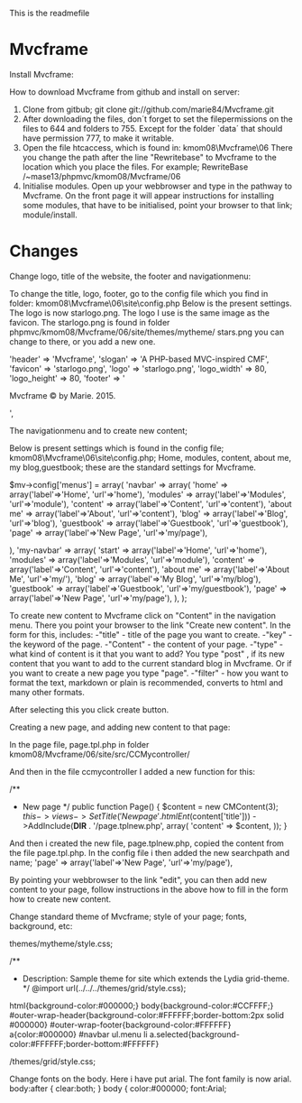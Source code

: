 
This is the readmefile

Mvcframe 
========


Install Mvcframe:

How to download Mvcframe from github and install on server:

1. Clone from gitbub; git clone git://github.com/marie84/Mvcframe.git
2. After downloading the files, don´t forget to set the filepermissions on the files to 644 and folders to 755. Except for the 
folder `data´ that should have permission 777, to make it writable.  
3. Open the file htcaccess, which is found in: kmom08\Mvcframe\06 
There you change the path after the line "Rewritebase" to Mvcframe to the location which you place the files. For example; 
RewriteBase /~mase13/phpmvc/kmom08/Mvcframe/06
4. Initialise modules. Open up your webbrowser and type in the pathway to Mvcframe. On the front page it will appear instructions for installing some 
modules, that have to be initialised, point your browser to that link; module/install.  


Changes 
=======

Change logo, title of the website, the footer and navigationmenu:

To change the title, logo, footer, go to the config file which you find in folder: kmom08\Mvcframe\06\site\config.php
Below is the present settings. The logo is now starlogo.png. The logo I use is the same image as the favicon. 
The starlogo.png is found in folder phpmvc/kmom08/Mvcframe/06/site/themes/mytheme/
stars.png you can change to there, or you add a new one. 

'header' => 'Mvcframe',
    'slogan' => 'A PHP-based MVC-inspired CMF',
    'favicon' => 'starlogo.png',
    'logo' => 'starlogo.png',
    'logo_width'  => 80,
    'logo_height' => 80,
    'footer' => '<p>Mvcframe &copy; by Marie. 2015.</p>',
	

The navigationmenu and to create new content;

Below is present settings which is found in the config file; kmom08\Mvcframe\06\site\config.php; Home, modules, content, about me, my blog,guestbook; 
these are the standard settings for Mvcframe. 
 
$mv->config['menus'] = array(
  'navbar' => array(
    'home'      => array('label'=>'Home', 'url'=>'home'),
    'modules'   => array('label'=>'Modules', 'url'=>'module'),
    'content'   => array('label'=>'Content', 'url'=>'content'),
	'about me'  => array('label'=>'About', 'url'=>'content'),
	'blog'      => array('label'=>'Blog', 'url'=>'blog'),
    'guestbook' => array('label'=>'Guestbook', 'url'=>'guestbook'),
	'page' => array('label'=>'New Page', 'url'=>'my/page'),
	
	
    
  ),
  'my-navbar' => array(
    'start'      => array('label'=>'Home', 'url'=>'home'),
	'modules'      => array('label'=>'Modules', 'url'=>'module'),
	'content'      => array('label'=>'Content', 'url'=>'content'),
    'about me'      => array('label'=>'About Me', 'url'=>'my/'),
	'blog'      => array('label'=>'My Blog', 'url'=>'my/blog'),
    'guestbook' => array('label'=>'Guestbook', 'url'=>'my/guestbook'),
	'page' => array('label'=>'New Page', 'url'=>'my/page'),
  ),
);
	
To create new content to Mvcframe click on "Content" in the navigation menu. There you point your browser to the link "Create new content".
In the form for this, includes:
 -"title" - title of the page you want to create. 
 -"key" - the keyword of the page. 
 -"Content" - the content of your page. 
 -"type" - what kind of content is it that you want to add? You type "post" , if its new content that you want to add to the current standard blog in 
 Mvcframe. Or if you want to create a new page you type "page". 
 -"filter" - how you want to format the text, markdown or plain is recommended, converts to html and many other formats.

After selecting this you click create button. 


Creating a new page, and adding new content to that page: 

In the page file, page.tpl.php in folder kmom08/Mvcframe/06/site/src/CCMycontroller/ 

And then in the file ccmycontroller I added a new function for this:

   /**
   * New page 
   */
  public function Page() {
    $content = new CMContent(3);
    $this->views->SetTitle('New page'.htmlEnt($content['title']))
                ->AddInclude(__DIR__ . '/page.tplnew.php', array(
                  'content' => $content,
                ));
  }
  
And then i created the new file, page.tplnew.php, copied the content from the file page.tpl.php.
In the config file i then added the new searchpath and name; 
  'page' => array('label'=>'New Page', 'url'=>'my/page'),
  
  
By pointing your webbrowser to the link "edit", you can then add new content to your page, follow instructions in the above how to 
fill in the form how to create new content. 

Change standard theme of Mvcframe; style of your page; fonts, background, etc:

themes/mytheme/style.css; 

/** 
 * Description: Sample theme for site which extends the Lydia grid-theme.
 */
@import url(../../../themes/grid/style.css);

html{background-color:#000000;}
body{background-color:#CCFFFF;}
#outer-wrap-header{background-color:#FFFFFF;border-bottom:2px solid #000000}
#outer-wrap-footer{background-color:#FFFFFF}
a{color:#000000}
#navbar ul.menu li a.selected{background-color:#FFFFFF;border-bottom:#FFFFFF}

/themes/grid/style.css; 

Change fonts on the body. Here i have put arial. The font family is now arial. 
body:after { clear:both; }
body {
  color:#000000;
  font:Arial;
  


